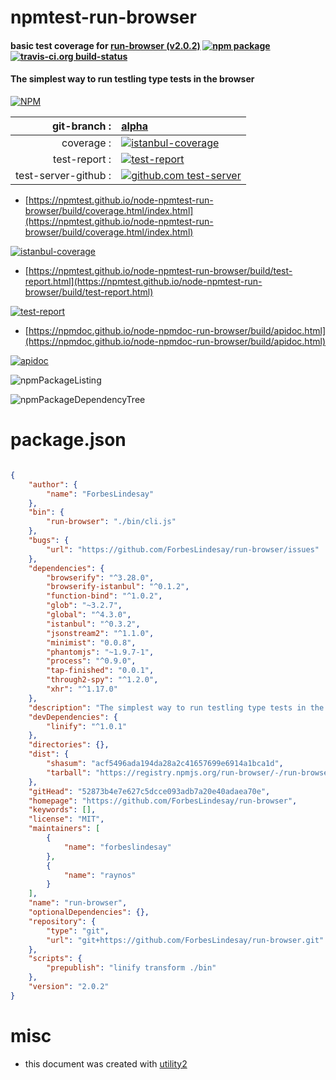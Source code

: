 # npmtest-run-browser

#### basic test coverage for  [run-browser (v2.0.2)](https://github.com/ForbesLindesay/run-browser)  [![npm package](https://img.shields.io/npm/v/npmtest-run-browser.svg?style=flat-square)](https://www.npmjs.org/package/npmtest-run-browser) [![travis-ci.org build-status](https://api.travis-ci.org/npmtest/node-npmtest-run-browser.svg)](https://travis-ci.org/npmtest/node-npmtest-run-browser)

#### The simplest way to run testling type tests in the browser

[![NPM](https://nodei.co/npm/run-browser.png?downloads=true&downloadRank=true&stars=true)](https://www.npmjs.com/package/run-browser)

| git-branch : | [alpha](https://github.com/npmtest/node-npmtest-run-browser/tree/alpha)|
|--:|:--|
| coverage : | [![istanbul-coverage](https://npmtest.github.io/node-npmtest-run-browser/build/coverage.badge.svg)](https://npmtest.github.io/node-npmtest-run-browser/build/coverage.html/index.html)|
| test-report : | [![test-report](https://npmtest.github.io/node-npmtest-run-browser/build/test-report.badge.svg)](https://npmtest.github.io/node-npmtest-run-browser/build/test-report.html)|
| test-server-github : | [![github.com test-server](https://npmtest.github.io/node-npmtest-run-browser/GitHub-Mark-32px.png)](https://npmtest.github.io/node-npmtest-run-browser/build/app/index.html) | | build-artifacts : | [![build-artifacts](https://npmtest.github.io/node-npmtest-run-browser/glyphicons_144_folder_open.png)](https://github.com/npmtest/node-npmtest-run-browser/tree/gh-pages/build)|

- [https://npmtest.github.io/node-npmtest-run-browser/build/coverage.html/index.html](https://npmtest.github.io/node-npmtest-run-browser/build/coverage.html/index.html)

[![istanbul-coverage](https://npmtest.github.io/node-npmtest-run-browser/build/screenCapture.buildCi.browser.%252Ftmp%252Fbuild%252Fcoverage.lib.html.png)](https://npmtest.github.io/node-npmtest-run-browser/build/coverage.html/index.html)

- [https://npmtest.github.io/node-npmtest-run-browser/build/test-report.html](https://npmtest.github.io/node-npmtest-run-browser/build/test-report.html)

[![test-report](https://npmtest.github.io/node-npmtest-run-browser/build/screenCapture.buildCi.browser.%252Ftmp%252Fbuild%252Ftest-report.html.png)](https://npmtest.github.io/node-npmtest-run-browser/build/test-report.html)

- [https://npmdoc.github.io/node-npmdoc-run-browser/build/apidoc.html](https://npmdoc.github.io/node-npmdoc-run-browser/build/apidoc.html)

[![apidoc](https://npmdoc.github.io/node-npmdoc-run-browser/build/screenCapture.buildCi.browser.%252Ftmp%252Fbuild%252Fapidoc.html.png)](https://npmdoc.github.io/node-npmdoc-run-browser/build/apidoc.html)

![npmPackageListing](https://npmtest.github.io/node-npmtest-run-browser/build/screenCapture.npmPackageListing.svg)

![npmPackageDependencyTree](https://npmtest.github.io/node-npmtest-run-browser/build/screenCapture.npmPackageDependencyTree.svg)



# package.json

```json

{
    "author": {
        "name": "ForbesLindesay"
    },
    "bin": {
        "run-browser": "./bin/cli.js"
    },
    "bugs": {
        "url": "https://github.com/ForbesLindesay/run-browser/issues"
    },
    "dependencies": {
        "browserify": "^3.28.0",
        "browserify-istanbul": "^0.1.2",
        "function-bind": "^1.0.2",
        "glob": "~3.2.7",
        "global": "^4.3.0",
        "istanbul": "^0.3.2",
        "jsonstream2": "^1.1.0",
        "minimist": "0.0.8",
        "phantomjs": "~1.9.7-1",
        "process": "^0.9.0",
        "tap-finished": "0.0.1",
        "through2-spy": "^1.2.0",
        "xhr": "^1.17.0"
    },
    "description": "The simplest way to run testling type tests in the browser",
    "devDependencies": {
        "linify": "^1.0.1"
    },
    "directories": {},
    "dist": {
        "shasum": "acf5496ada194da28a2c41657699e6914a1bca1d",
        "tarball": "https://registry.npmjs.org/run-browser/-/run-browser-2.0.2.tgz"
    },
    "gitHead": "52873b4e7e627c5dcce093adb7a20e40adaea70e",
    "homepage": "https://github.com/ForbesLindesay/run-browser",
    "keywords": [],
    "license": "MIT",
    "maintainers": [
        {
            "name": "forbeslindesay"
        },
        {
            "name": "raynos"
        }
    ],
    "name": "run-browser",
    "optionalDependencies": {},
    "repository": {
        "type": "git",
        "url": "git+https://github.com/ForbesLindesay/run-browser.git"
    },
    "scripts": {
        "prepublish": "linify transform ./bin"
    },
    "version": "2.0.2"
}
```



# misc
- this document was created with [utility2](https://github.com/kaizhu256/node-utility2)
